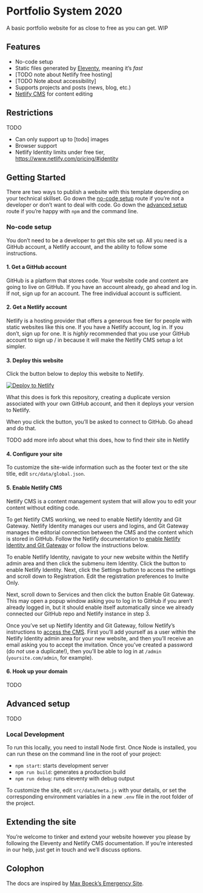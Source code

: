 # Portfolio System 2020

A basic portfolio website for as close to free as you can get. WIP

## Features

- No-code setup
- Static files generated by [Eleventy](https://www.11ty.dev/), meaning it’s _fast_
- [TODO note about Netlify free hosting]
- [TODO Note about accessibility]
- Supports projects and posts (news, blog, etc.)
- [Netlify CMS](https://www.netlifycms.org/) for content editing

## Restrictions

TODO

- Can only support up to [todo] images
- Browser support
- Netlify Identity limits under free tier, https://www.netlify.com/pricing/#identity

## Getting Started

There are two ways to publish a website with this template depending on your technical skillset. Go down the [no-code setup](#) route if you’re not a developer or don’t want to deal with code. Go down the [advanced setup](#) route if you’re happy with `npm` and the command line.

### No-code setup

You don’t need to be a developer to get this site set up. All you need is a GitHub account, a Netlify account, and the ability to follow some instructions.

#### 1. Get a GitHub account

GitHub is a platform that stores code. Your website code and content are going to live on GitHub. If you have an account already, go ahead and log in. If not, sign up for an account. The free individual account is sufficient.

#### 2. Get a Netlify account

Netlify is a hosting provider that offers a generous free tier for people with static websites like this one. If you have a Netlify account, log in. If you don’t, sign up for one. It is _highly_ recommended that you use your GitHub account to sign up / in because it will make the Netlify CMS setup a lot simpler.

#### 3. Deploy this website

Click the button below to deploy this website to Netlify.

[![Deploy to Netlify](https://www.netlify.com/img/deploy/button.svg)](https://app.netlify.com/start/deploy?repository=https://github.com/sb-ph/portfolio-2020)

What this does is fork this repository, creating a duplicate version associated with your own GitHub account, and then it deploys your version to Netlify.

When you click the button, you’ll be asked to connect to GitHub. Go ahead and do that.

TODO add more info about what this does, how to find their site in Netlify

#### 4. Configure your site

To customize the site-wide information such as the footer text or the site title, edit `src/data/global.json`.

#### 5. Enable Netlify CMS

Netlify CMS is a content management system that will allow you to edit your content without editing code.

To get Netlify CMS working, we need to enable Netlify Identity and Git Gateway. Netlify Identity manages our users and logins, and Git Gateway manages the editorial connection between the CMS and the content which is stored in GitHub. Follow the Netlify documentation to [enable Netlify Identity and Git Gateway](https://www.netlifycms.org/docs/add-to-your-site/#enable-identity-and-git-gateway) or follow the instructions below.

To enable Netlify Identity, navigate to your new website within the Netlify admin area and then click the submenu item Identity. Click the button to enable Netlify Identity. Next, click the Settings button to access the settings and scroll down to Registration. Edit the registration preferences to Invite Only.

Next, scroll down to Services and then click the button Enable Git Gateway. This may open a popup window asking you to log in to GitHub if you aren’t already logged in, but it should enable itself automatically since we already connected our GitHub repo and Netlify instance in step 3.

Once you’ve set up Netlify Identity and Git Gateway, follow Netlify’s instructions to [access the CMS](https://www.netlifycms.org/docs/add-to-your-site/#accessing-the-cms). First you’ll add yourself as a user within the Netlify Identity admin area for your new website, and then you’ll receive an email asking you to accept the invitation. Once you’ve created a password (do _not_ use a duplicate!), then you’ll be able to log in at `/admin` (`yoursite.com/admin`, for example).

#### 6. Hook up your domain

TODO

## Advanced setup

TODO

### Local Development

To run this locally, you need to install Node first. Once Node is installed, you can run these on the command line in the root of your project:

- `npm start`: starts development server
- `npm run build`: generates a production build
- `npm run debug`: runs eleventy with debug output

To customize the site, edit `src/data/meta.js` with your details, or set the corresponding environment variables in a new `.env` file in the root folder of the project.

## Extending the site

You’re welcome to tinker and extend your website however you please by following the Eleventy and Netlify CMS documentation. If you’re interested in our help, just get in touch and we’ll discuss options.

## Colophon

The docs are inspired by [Max Boeck’s Emergency Site](https://github.com/maxboeck/emergency-site).
